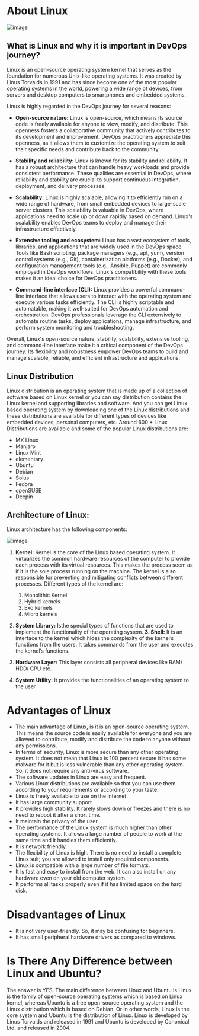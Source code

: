 # About Linux

![image](https://github.com/chandankumar994/DevOps-Mastery/assets/15160387/588a3854-fbef-4f8d-828e-f6f643f439eb)


## What is Linux and why it is important in DevOps journey?
Linux is an open-source operating system kernel that serves as the foundation for numerous Unix-like operating systems. It was created by Linus Torvalds in 1991 and has since become one of the most popular operating systems in the world, powering a wide range of devices, from servers and desktop computers to smartphones and embedded systems.

Linux is highly regarded in the DevOps journey for several reasons:

* <B>Open-source nature:</B> Linux is open-source, which means its source code is freely available for anyone to view, modify, and distribute. This openness fosters a collaborative community that actively contributes to its development and improvement. DevOps practitioners appreciate this openness, as it allows them to customize the operating system to suit their specific needs and contribute back to the community.

* <B>Stability and reliability:</B> Linux is known for its stability and reliability. It has a robust architecture that can handle heavy workloads and provide consistent performance. These qualities are essential in DevOps, where reliability and stability are crucial to support continuous integration, deployment, and delivery processes.

* <B>Scalability:</B> Linux is highly scalable, allowing it to efficiently run on a wide range of hardware, from small embedded devices to large-scale server clusters. This scalability is valuable in DevOps, where applications need to scale up or down rapidly based on demand. Linux's scalability enables DevOps teams to deploy and manage their infrastructure effectively.

* <B>Extensive tooling and ecosystem:</B> Linux has a vast ecosystem of tools, libraries, and applications that are widely used in the DevOps space. Tools like Bash scripting, package managers (e.g., apt, yum), version control systems (e.g., Git), containerization platforms (e.g., Docker), and configuration management tools (e.g., Ansible, Puppet) are commonly employed in DevOps workflows. Linux's compatibility with these tools makes it an ideal choice for DevOps practitioners.

* <B>Command-line interface (CLI):</B> Linux provides a powerful command-line interface that allows users to interact with the operating system and execute various tasks efficiently. The CLI is highly scriptable and automatable, making it well-suited for DevOps automation and orchestration. DevOps professionals leverage the CLI extensively to automate routine tasks, deploy applications, manage infrastructure, and perform system monitoring and troubleshooting.

Overall, Linux's open-source nature, stability, scalability, extensive tooling, and command-line interface make it a critical component of the DevOps journey. Its flexibility and robustness empower DevOps teams to build and manage scalable, reliable, and efficient infrastructure and applications.

## Linux Distribution
Linux distribution is an operating system that is made up of a collection of software based on Linux kernel or you can say distribution contains the Linux kernel and supporting libraries and software. And you can get Linux based operating system by downloading one of the Linux distributions and these distributions are available for different types of devices like embedded devices, personal computers, etc. Around 600 + Linux Distributions are available and some of the popular Linux distributions are: 

* MX Linux
* Manjaro
* Linux Mint
* elementary
* Ubuntu
* Debian
* Solus
* Fedora
* openSUSE
* Deepin

## Architecture of Linux:
Linux architecture has the following components: 

![image](https://github.com/chandankumar994/DevOps-Mastery/assets/15160387/bd64f1db-861f-42fc-b3ba-def3e19cdda4)


1. <B>Kernel:</B> Kernel is the core of the Linux based operating system. It virtualizes the common hardware resources of the computer to provide each process with its virtual resources. This makes the process seem as if it is the sole process running on the machine. The kernel is also responsible for preventing and mitigating conflicts between different processes. Different types of the kernel are: 
  
   1. Monolithic Kernel
   2. Hybrid kernels
   3.  Exo kernels
   4. Micro kernels
      
2. <B>System Library:</B> Isthe special types of functions that are used to implement the functionality of the operating system.
<B>3. Shell:</B> It is an interface to the kernel which hides the complexity of the kernel’s functions from the users. It takes commands from the user and executes the kernel’s functions.
4. <B>Hardware Layer:</B> This layer consists all peripheral devices like RAM/ HDD/ CPU etc.
5. <B>System Utility:</B> It provides the functionalities of an operating system to the user

# Advantages of Linux
* The main advantage of Linux, is it is an open-source operating system. This means the source code is easily available for everyone and you are allowed to contribute, modify and distribute the code to anyone without any permissions.
* In terms of security, Linux is more secure than any other operating system. It does not mean that Linux is 100 percent secure it has some malware for it but is less vulnerable than any other operating system. So, it does not require any anti-virus software.
* The software updates in Linux are easy and frequent.
* Various Linux distributions are available so that you can use them according to your requirements or according to your taste.
* Linux is freely available to use on the internet.
* It has large community support.
* It provides high stability. It rarely slows down or freezes and there is no need to reboot it after a short time.
* It maintain the privacy of the user.
* The performance of the Linux system is much higher than other operating systems. It allows a large number of people to work at the same time and it handles them efficiently.
* It is network friendly.
* The flexibility of Linux is high. There is no need to install a complete Linux suit; you are allowed to install only required components.
* Linux is compatible with a large number of file formats.
* It is fast and easy to install from the web. It can also install on any hardware even on your old computer system.
* It performs all tasks properly even if it has limited space on the hard disk.

# Disadvantages of Linux
* It is not very user-friendly. So, it may be confusing for beginners.
* It has small peripheral hardware drivers as compared to windows.

# Is There Any Difference between Linux and Ubuntu? 
The answer is YES. The main difference between Linux and Ubuntu is Linux is the family of open-source operating systems which is based on Linux kernel, whereas Ubuntu is a free open-source operating system and the Linux distribution which is based on Debian. Or in other words, Linux is the core system and Ubuntu is the distribution of Linux. Linux is developed by Linus Torvalds and released in 1991 and Ubuntu is developed by Canonical Ltd. and released in 2004.

